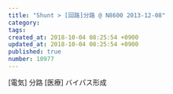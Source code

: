 ```yaml
---
title: "Shunt > [回路]分路 @ N8600 2013-12-08"
category: 
tags: 
created_at: 2018-10-04 08:25:54 +0900
updated_at: 2018-10-04 08:25:54 +0900
published: true
number: 10977
---
```


[電気] 分路
[医療] バイパス形成
